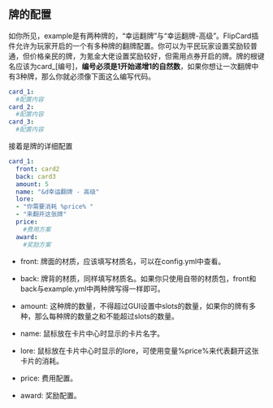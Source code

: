 ## 牌的配置



如你所见，example是有两种牌的，“幸运翻牌”与“幸运翻牌-高级”。FlipCard插件允许为玩家开启的一个有多种牌的翻牌配置。你可以为平民玩家设置奖励较普通，但价格亲民的牌，为氪金大佬设置奖励较好，但需用点券开启的牌。牌的根键名应该为card_[编号]，**编号必须是1开始递增1的自然数**，如果你想让一次翻牌中有3种牌，那么你就必须像下面这么编写代码。

```yaml
card_1:
  #配置内容
card_2:
  #配置内容
card_3:
  #配置内容
```

接着是牌的详细配置

```yaml
card_1:
  front: card2
  back: card3
  amount: 5
  name: "&d幸运翻牌 - 高级"
  lore:
  - "你需要消耗 %price% "
  - "来翻开这张牌"
  price:
    #费用方案
  award:
    #奖励方案
```

- front: 牌面的材质，应该填写材质名，可以在config.yml中查看。

- back: 牌背的材质，同样填写材质名。如果你只使用自带的材质包，front和back与example.yml中两种牌写得一样即可。

- amount: 这种牌的数量，不得超过GUI设置中slots的数量，如果你的牌有多种，那么每种牌的数量之和不能超过slots的数量。

- name: 鼠标放在卡片中心时显示的卡片名字。

- lore: 鼠标放在卡片中心时显示的lore，可使用变量%price%来代表翻开这张卡片的消耗。

- price: 费用配置。

- award: 奖励配置。